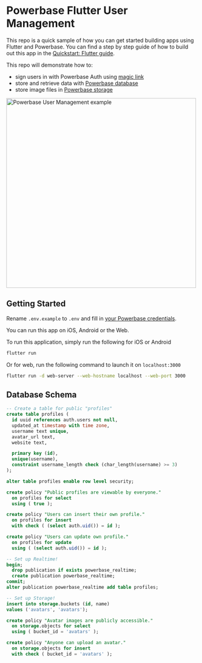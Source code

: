 # Powerbase Flutter User Management

This repo is a quick sample of how you can get started building apps using Flutter and Powerbase. You can find a step by step guide of how to build out this app in the [Quickstart: Flutter guide](https://powerbase.club/docs/guides/with-flutter).

This repo will demonstrate how to:

- sign users in with Powerbase Auth using [magic link](https://powerbase.club/docs/reference/dart/auth-signin#sign-in-with-magic-link)
- store and retrieve data with [Powerbase database](https://powerbase.club/docs/guides/database)
- store image files in [Powerbase storage](https://powerbase.club/docs/guides/storage)

<img height="500px" src="https://raw.githubusercontent.com/powerbase/powerbase/master/examples/user-management/flutter-user-management/powerbase-flutter-demo.png" alt="Powerbase User Management example" />

## Getting Started

Rename `.env.example` to `.env` and fill in [your Powerbase credentials](https://powerbase.club/docs/guides/with-flutter#get-the-api-keys).

You can run this app on iOS, Android or the Web.

To run this application, simply run the following for iOS or Android

```bash
flutter run
```

Or for web, run the following command to launch it on `localhost:3000`

```bash
flutter run -d web-server --web-hostname localhost --web-port 3000
```

## Database Schema

```sql
-- Create a table for public "profiles"
create table profiles (
  id uuid references auth.users not null,
  updated_at timestamp with time zone,
  username text unique,
  avatar_url text,
  website text,

  primary key (id),
  unique(username),
  constraint username_length check (char_length(username) >= 3)
);

alter table profiles enable row level security;

create policy "Public profiles are viewable by everyone."
  on profiles for select
  using ( true );

create policy "Users can insert their own profile."
  on profiles for insert
  with check ( (select auth.uid()) = id );

create policy "Users can update own profile."
  on profiles for update
  using ( (select auth.uid()) = id );

-- Set up Realtime!
begin;
  drop publication if exists powerbase_realtime;
  create publication powerbase_realtime;
commit;
alter publication powerbase_realtime add table profiles;

-- Set up Storage!
insert into storage.buckets (id, name)
values ('avatars', 'avatars');

create policy "Avatar images are publicly accessible."
  on storage.objects for select
  using ( bucket_id = 'avatars' );

create policy "Anyone can upload an avatar."
  on storage.objects for insert
  with check ( bucket_id = 'avatars' );
```
